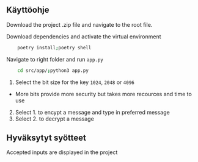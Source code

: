 ## Käyttöohje
Download the project .zip file and navigate to the root file. 

Download dependencies and activate the virtual environment
```bash
    poetry install;poetry shell
```

Navigate to right folder and run `app.py`
```bash
    cd src/app/;python3 app.py
```

1. Select the bit size for the key `1024`, `2048` or `4096`
- More bits provide more security but takes more recources and time to use
2. Select 1. to encypt a message and type in preferred message
3. Select 2. to decrypt a message
## Hyväksytyt syötteet

Accepted inputs are displayed in the project